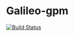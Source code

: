 # Galileo-gpm


[![Build Status](https://travis-ci.org/ColeChan/Galileo-gpm.svg?branch=dev)](https://travis-ci.org/ColeChan/Galileo-gpm)